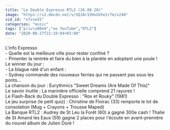 ```yaml
---
title: "Le Double Expresso RTL2 (26 08 20)"
image: "https://s2.dmcdn.net/v/SQJAr1VHxGVhe1rfm/x240"
vid_id: "x7vsed1"
categories: "music"
tags: ["priv\u00e9","no YouTube","RTL2"]
date: "2020-08-27T22:19:04+03:00"
---
```

L'info Expresso   <br>- Quelle est la meilleure ville pour rester confiné ?   <br>- Pimenter la rentrée et faire du bien à la planète en adoptant une poule !  <br>Le winner du jour :   <br>- La blague raté d'un enfant :  <br>- Sydney commande des nouveaux ferries qui ne passent pas sous les ponts...  <br>La chanson du jour : Eurythmics &quot;Sweet Dreams (Are Made Of This)&quot;  <br>Le savoir inutile : La marinière officielle comprend 21 rayures !  <br>Le Flash-Back du Double Expresso : &quot;Rox et Rouky&quot; (1981)  <br>Le jeu surprise (le petit quiz) : Christine de Floirac (33) remporte le lot de consolation (Mug + Crayons + Trousse Maped)  <br>La Banque RTL2 : Audrey de St Leu la Forêt (60) a gagné 300e cash ! Thalie de St Amand les Eaux (59) gagne 2 places pour l'écoute en avant-première du nouvel album de Julien Doré !

